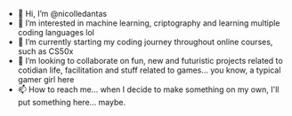 - 👋 Hi, I’m @nicolledantas
- 👀 I’m interested in machine learning, criptography and learning multiple coding languages lol
- 🌱 I’m currently starting my coding journey throughout online courses, such as CS50x
- 💞️ I’m looking to collaborate on fun, new and futuristic projects related to cotidian life, facilitation and stuff related to games... you know, a typical gamer girl here
- 📫 How to reach me... when I decide to make something on my own, I'll put something here... maybe.

<!---
nicolledantas/nicolledantas is a ✨ special ✨ repository because its `README.md` (this file) appears on your GitHub profile.
You can click the Preview link to take a look at your changes.
--->
